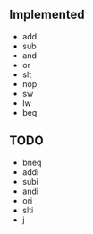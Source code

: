 ## Implemented
- add
- sub
- and
- or
- slt
- nop
- sw
- lw
- beq

## TODO
- bneq
- addi
- subi
- andi
- ori
- slti
- j
